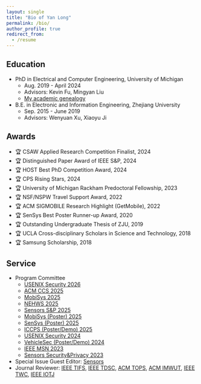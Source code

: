 ```yaml
---
layout: single
title: "Bio of Yan Long"
permalink: /bio/
author_profile: true
redirect_from:
  - /resume
---
```


<!-- My latest CV in PDF format can be [downloaded here](/files/CurriculumVitae_Long.pdf). -->

## Education 

* PhD in Electrical and Computer Engineering, University of Michigan
	* Aug. 2019 - April 2024 
	* Advisors: Kevin Fu, Mingyan Liu
	* [My academic genealogy](https://academictree.org/computerscience/tree.php?pid=947468&fontsize=1&pnodecount=4&cnodecount=2)
* B.E. in Electronic and Information Engineering, Zhejiang University
	* Sep. 2015 - June 2019 
	* Advisors: Wenyuan Xu, Xiaoyu Ji


## Awards 
* 🏆 CSAW Applied Research Competition Finalist, 2024
* 🏆 Distinguished Paper Award of IEEE S&P, 2024
* 🏆 HOST Best PhD Competition Award, 2024
* 🏆 CPS Rising Stars, 2024
* 🏆 University of Michigan Rackham Predoctoral Fellowship, 2023
* 🏆 NSF/NSPW Travel Support Award, 2022
* 🏆 ACM SIGMOBILE Research Highlight (GetMobile), 2022
* 🏆 SenSys Best Poster Runner-up Award, 2020
* 🏆 Outstanding Undergraduate Thesis of ZJU, 2019
* 🏆 UCLA Cross-disciplinary Scholars in Science and Technology, 2018
* 🏆 Samsung Scholarship, 2018
	

## Service 
* Program Committee 
	* [USENIX Security 2026](https://www.usenix.org/conference/usenixsecurity26)
	* [ACM CCS 2025](https://www.sigsac.org/ccs/CCS2025/)
	* [MobiSys 2025](https://www.sigmobile.org/mobisys/2025/)
	* [NEHWS 2025](https://nehws.org/)
	* [Sensors S&P 2025](https://emtechlab.github.io/sensors-security-privacy-workshop/)
	* [MobiSys (Poster) 2025](https://www.sigmobile.org/mobisys/2025/)
	* [SenSys (Poster) 2025](https://sensys.acm.org/2025/posters.html)
	* [ICCPS (Poster/Demo) 2025](https://iccps.acm.org/2025/index.html)
	* [USENIX Security 2024](https://www.usenix.org/conference/usenixsecurity24)
	* [VehicleSec (Poster/Demo) 2024](https://www.ndss-symposium.org/ndss2024/co-located-events/vehiclesec/)
	* [IEEE MSN 2023](https://ieee-msn.org/2023/) 
	* [Sensors Security&Privacy 2023](https://sensorssp.github.io/sensorssp23/)
* Special Issue Guest Editor: [Sensors](https://www.mdpi.com/journal/sensors/special_issues/58QBF63WFW) 
* Journal Reviewer: [IEEE TIFS](https://ieeexplore.ieee.org/xpl/RecentIssue.jsp?punumber=10206), [IEEE TDSC](https://ieeexplore.ieee.org/xpl/RecentIssue.jsp?punumber=8858), [ACM TOPS](https://dl.acm.org/journal/tops), [ACM IMWUT](https://dl.acm.org/journal/imwut), [IEEE TWC](https://ieeexplore.ieee.org/xpl/RecentIssue.jsp?punumber=7693), [IEEE IOTJ](https://ieeexplore.ieee.org/xpl/RecentIssue.jsp?punumber=6488907)





